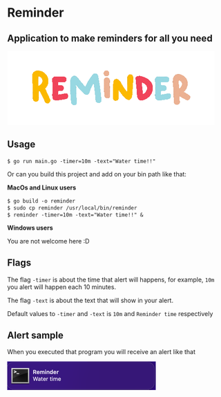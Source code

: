 # Reminder

## Application to make reminders for all you need 

![reminder](./.github/images/reminder.gif)

## Usage

```shell
$ go run main.go -timer=10m -text="Water time!!"
```

Or can you build this project and add on your bin path like that:

**MacOs and Linux users**

```shell
$ go build -o reminder
$ sudo cp reminder /usr/local/bin/reminder
$ reminder -timer=10m -text="Water time!!" &
```

**Windows users**

You are not welcome here :D

## Flags 

The flag `-timer` is about the time that alert will happens, for example, `10m` you alert will happen each 10 minutes.

The flag `-text` is about the text that will show in your alert.

Default values to `-timer` and `-text` is `10m` and `Reminder time` respectively

## Alert sample

When you executed that program you will receive an alert like that

![alert](.github/images/alert.png)
